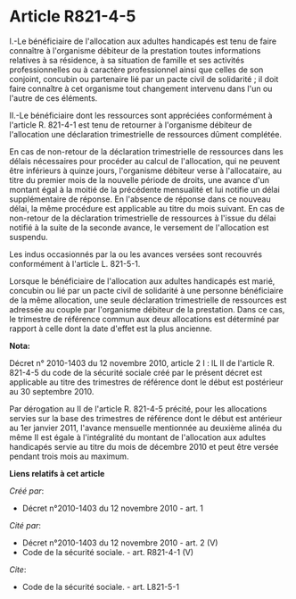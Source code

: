 # Article R821-4-5

I.-Le bénéficiaire de l'allocation aux adultes handicapés est tenu de faire connaître à l'organisme débiteur de la prestation
toutes informations relatives à sa résidence, à sa situation de famille et ses activités professionnelles ou à caractère
professionnel ainsi que celles de son conjoint, concubin ou partenaire lié par un pacte civil de solidarité ; il doit faire
connaître à cet organisme tout changement intervenu dans l'un ou l'autre de ces éléments. 

II.-Le bénéficiaire dont les ressources sont appréciées conformément à l'article R. 821-4-1 est tenu de retourner à
l'organisme débiteur de l'allocation une déclaration trimestrielle de ressources dûment complétée. 

En cas de non-retour de la déclaration trimestrielle de ressources dans les délais nécessaires pour procéder au calcul de
l'allocation, qui ne peuvent être inférieurs à quinze jours, l'organisme débiteur verse à l'allocataire, au titre du premier
mois de la nouvelle période de droits, une avance d'un montant égal à la moitié de la précédente mensualité et lui notifie un
délai supplémentaire de réponse. En l'absence de réponse dans ce nouveau délai, la même procédure est applicable au titre du
mois suivant. En cas de non-retour de la déclaration trimestrielle de ressources à l'issue du délai notifié à la suite de la
seconde avance, le versement de l'allocation est suspendu. 

Les indus occasionnés par la ou les avances versées sont recouvrés conformément à l'article L. 821-5-1. 

Lorsque le bénéficiaire de l'allocation aux adultes handicapés est marié, concubin ou lié par un pacte civil de solidarité à
une personne bénéficiaire de la même allocation, une seule déclaration trimestrielle de ressources est adressée au couple par
l'organisme débiteur de la prestation. Dans ce cas, le trimestre de référence commun aux deux allocations est déterminé par
rapport à celle dont la date d'effet est la plus ancienne.

**Nota:**

Décret n° 2010-1403 du 12 novembre 2010, article 2 I : lL II de l'article R. 821-4-5 du code de la sécurité sociale créé par
le présent décret est applicable au titre des trimestres de référence dont le début est postérieur au 30 septembre 2010.

Par dérogation au II de l'article R. 821-4-5 précité, pour les allocations servies sur la base des trimestres de référence
dont le début est antérieur au 1er janvier 2011, l'avance mensuelle mentionnée au deuxième alinéa du même II est égale à
l'intégralité du montant de l'allocation aux adultes handicapés servie au titre du mois de décembre 2010 et peut être versée
pendant trois mois au maximum.

**Liens relatifs à cet article**

_Créé par_:

  - Décret n°2010-1403 du 12 novembre 2010 - art. 1

_Cité par_:

  - Décret n°2010-1403 du 12 novembre 2010 - art. 2 (V)
  - Code de la sécurité sociale. - art. R821-4-1 (V)

_Cite_:

  - Code de la sécurité sociale. - art. L821-5-1
